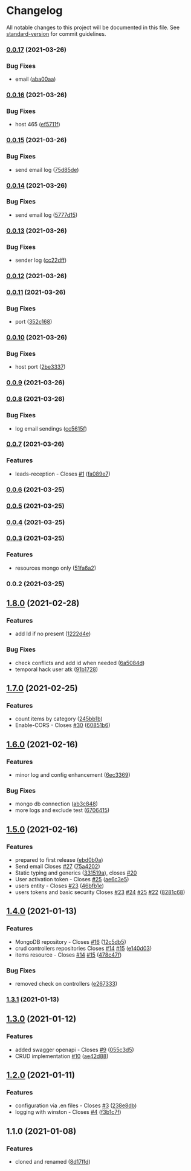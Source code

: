 # Changelog

All notable changes to this project will be documented in this file. See [standard-version](https://github.com/conventional-changelog/standard-version) for commit guidelines.

### [0.0.17](https://github.com/angularbuilders/api-catalog/compare/v0.0.16...v0.0.17) (2021-03-26)


### Bug Fixes

* email ([aba00aa](https://github.com/angularbuilders/api-catalog/commit/aba00aae39d0799c7b68c63874a1e2bf263de555))

### [0.0.16](https://github.com/angularbuilders/api-catalog/compare/v0.0.15...v0.0.16) (2021-03-26)


### Bug Fixes

* host 465 ([ef5711f](https://github.com/angularbuilders/api-catalog/commit/ef5711f0a938804edfd8b93f439e50e6df05577c))

### [0.0.15](https://github.com/angularbuilders/api-catalog/compare/v0.0.14...v0.0.15) (2021-03-26)


### Bug Fixes

* send email log ([75d85de](https://github.com/angularbuilders/api-catalog/commit/75d85de014248ce1c0bc0529184f8a7a1ceb3aa1))

### [0.0.14](https://github.com/angularbuilders/api-catalog/compare/v0.0.13...v0.0.14) (2021-03-26)


### Bug Fixes

* send email log ([5777d15](https://github.com/angularbuilders/api-catalog/commit/5777d159505c529c818e0a2c695c0e4a43375f51))

### [0.0.13](https://github.com/angularbuilders/api-catalog/compare/v0.0.12...v0.0.13) (2021-03-26)


### Bug Fixes

* sender log ([cc22dff](https://github.com/angularbuilders/api-catalog/commit/cc22dffaa11b7f7530b964c79d57896bb188db25))

### [0.0.12](https://github.com/angularbuilders/api-catalog/compare/v0.0.11...v0.0.12) (2021-03-26)

### [0.0.11](https://github.com/angularbuilders/api-catalog/compare/v0.0.10...v0.0.11) (2021-03-26)


### Bug Fixes

* port ([352c168](https://github.com/angularbuilders/api-catalog/commit/352c168b8f61af0bd0b298987281f978e9f24d39))

### [0.0.10](https://github.com/angularbuilders/api-catalog/compare/v0.0.9...v0.0.10) (2021-03-26)


### Bug Fixes

* host port ([2be3337](https://github.com/angularbuilders/api-catalog/commit/2be33378ba8efa8cb1ed57d4800d32a9abf7950f))

### [0.0.9](https://github.com/angularbuilders/api-catalog/compare/v0.0.8...v0.0.9) (2021-03-26)

### [0.0.8](https://github.com/angularbuilders/api-catalog/compare/v0.0.7...v0.0.8) (2021-03-26)


### Bug Fixes

* log email sendings ([cc5615f](https://github.com/angularbuilders/api-catalog/commit/cc5615f11d3d8d91cc8a48c3674fa5f3471f0564))

### [0.0.7](https://github.com/angularbuilders/api-catalog/compare/v0.0.6...v0.0.7) (2021-03-26)


### Features

* leads-reception - Closes [#1](https://github.com/angularbuilders/api-catalog/issues/1) ([fa089e7](https://github.com/angularbuilders/api-catalog/commit/fa089e71d1212306f75dabfd1c00cc639a126604))

### [0.0.6](https://github.com/angularbuilders/api-catalog/compare/v0.0.5...v0.0.6) (2021-03-25)

### [0.0.5](https://github.com/angularbuilders/api-catalog/compare/v0.0.4...v0.0.5) (2021-03-25)

### [0.0.4](https://github.com/angularbuilders/api-catalog/compare/v0.0.3...v0.0.4) (2021-03-25)

### [0.0.3](https://github.com/angularbuilders/api-catalog/compare/v0.0.2...v0.0.3) (2021-03-25)


### Features

* resources mongo only ([51fa6a2](https://github.com/angularbuilders/api-catalog/commit/51fa6a24365304143e0ea39762fb88394e5061db))

### 0.0.2 (2021-03-25)

## [1.8.0](https://github.com/AtomicBuilders/proton/compare/v1.7.0...v1.8.0) (2021-02-28)


### Features

* add Id if no present ([1222d4e](https://github.com/AtomicBuilders/proton/commit/1222d4e4346facd486997fb02d82e4ea9e6b652b))


### Bug Fixes

* check conflicts and add id when needed ([6a5084d](https://github.com/AtomicBuilders/proton/commit/6a5084d3613a977d05b85f26b3d198e3ccab43d4))
* temporal hack user atk ([91b1728](https://github.com/AtomicBuilders/proton/commit/91b17284cfbd1f61e5bd5cff94db8d671d2e91ed))

## [1.7.0](https://github.com/AtomicBuilders/proton/compare/v1.6.0...v1.7.0) (2021-02-25)


### Features

* count items by category ([245bb1b](https://github.com/AtomicBuilders/proton/commit/245bb1b85bc02112c4b62c68325a553184a9108d))
* Enable-CORS - Closes [#30](https://github.com/AtomicBuilders/proton/issues/30) ([60851b6](https://github.com/AtomicBuilders/proton/commit/60851b65b87924b61ec6efa64418e492a78e6fbf))

## [1.6.0](https://github.com/AtomicBuilders/proton/compare/v1.5.0...v1.6.0) (2021-02-16)


### Features

* minor log and config enhancement ([6ec3369](https://github.com/AtomicBuilders/proton/commit/6ec336994fcc474a8235a9fe8610b7d23a6c6ab1))


### Bug Fixes

* mongo db connection ([ab3c848](https://github.com/AtomicBuilders/proton/commit/ab3c84880df502c751db978da7892ba5cbab496a))
* more logs and exclude test ([6706415](https://github.com/AtomicBuilders/proton/commit/6706415e1fab22e26df0b00a5a667194863edab6))

## [1.5.0](https://github.com/AtomicBuilders/proton/compare/v1.4.0...v1.5.0) (2021-02-16)


### Features

* prepared to first release ([ebd0b0a](https://github.com/AtomicBuilders/proton/commit/ebd0b0a1d294b077567425601d881ea46416b772))
* Send email Closes [#27](https://github.com/AtomicBuilders/proton/issues/27) ([75a4202](https://github.com/AtomicBuilders/proton/commit/75a42021d64666688a7621a5b265c34d7ab9c31e))
* Static typing and generics ([331519a](https://github.com/AtomicBuilders/proton/commit/331519a12e378dea4970502950731f55948e9306)), closes [#20](https://github.com/AtomicBuilders/proton/issues/20)
* User activation token - Closes [#25](https://github.com/AtomicBuilders/proton/issues/25) ([ae6c3e5](https://github.com/AtomicBuilders/proton/commit/ae6c3e54b711e93da5e33fe27715dc436d39becf))
* users entity - Closes [#23](https://github.com/AtomicBuilders/proton/issues/23) ([46bfb1e](https://github.com/AtomicBuilders/proton/commit/46bfb1ec7f6299a45d71fa53ed7f01e48b20929f))
* users tokens and basic security Closes [#23](https://github.com/AtomicBuilders/proton/issues/23) [#24](https://github.com/AtomicBuilders/proton/issues/24) [#25](https://github.com/AtomicBuilders/proton/issues/25) [#22](https://github.com/AtomicBuilders/proton/issues/22) ([8281c68](https://github.com/AtomicBuilders/proton/commit/8281c68e4e762b38678bda8a155c66996364861f))

## [1.4.0](https://github.com/AtomicBuilders/proton/compare/v1.3.1...v1.4.0) (2021-01-13)


### Features

*  MongoDB repository - Closes [#16](https://github.com/AtomicBuilders/proton/issues/16) ([12c5db5](https://github.com/AtomicBuilders/proton/commit/12c5db5114c40ee7aabd73cbd6fb346d1001c7fc))
* crud controllers repositories Closes [#14](https://github.com/AtomicBuilders/proton/issues/14) [#15](https://github.com/AtomicBuilders/proton/issues/15) ([e140d03](https://github.com/AtomicBuilders/proton/commit/e140d03495b583d897a8a7858e8e3ed974a8386c))
* items resource - Closes [#14](https://github.com/AtomicBuilders/proton/issues/14) [#15](https://github.com/AtomicBuilders/proton/issues/15) ([478c47f](https://github.com/AtomicBuilders/proton/commit/478c47fa4d447b7b10ebd329be6b1336ae0bd4ac))


### Bug Fixes

* removed check on controllers ([e267333](https://github.com/AtomicBuilders/proton/commit/e267333e037278e8a513a1e376ffbf2228d935ce))

### [1.3.1](https://github.com/AtomicBuilders/proton/compare/v1.3.0...v1.3.1) (2021-01-13)

## [1.3.0](https://github.com/AtomicBuilders/proton/compare/v1.2.0...v1.3.0) (2021-01-12)


### Features

* added swagger openapi - Closes [#9](https://github.com/AtomicBuilders/proton/issues/9) ([055c3d5](https://github.com/AtomicBuilders/proton/commit/055c3d584d1eacf2aadbfcdd53ab42a174893ee7))
* CRUD implementation [#10](https://github.com/AtomicBuilders/proton/issues/10) ([ae42d88](https://github.com/AtomicBuilders/proton/commit/ae42d88a505fc18b9c4457aa0501afdacace3fe0))

## [1.2.0](https://github.com/AtomicBuilders/proton/compare/v1.1.0...v1.2.0) (2021-01-11)


### Features

* configuration via .en files - Closes [#3](https://github.com/AtomicBuilders/proton/issues/3) ([238e8db](https://github.com/AtomicBuilders/proton/commit/238e8db4a3a5ee278940952734d396ccc323dde8))
* logging with winston - Closes [#4](https://github.com/AtomicBuilders/proton/issues/4) ([f3b1c7f](https://github.com/AtomicBuilders/proton/commit/f3b1c7fbfbd56f13b5e35503cee22e6137eca566))

## 1.1.0 (2021-01-08)


### Features

* cloned and renamed ([8d17ffd](https://github.com/AtomicBuilders/proton/commit/8d17ffde7c6bba826cd48cf5885b65be4270eea9))
